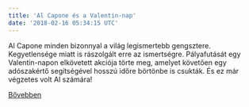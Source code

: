```yaml
---
title: 'Al Capone és a Valentin-nap'
date: '2018-02-16 05:34:15 UTC'
---
```


Al Capone minden bizonnyal a világ legismertebb gengsztere. Kegyetlensége miatt is rászolgált erre az ismertségre. Pályafutását egy Valentin-napon elkövetett akciója törte meg, amelyet követően egy adószakértő segítségével hosszú időre börtönbe is csukták. És ez már végzetes volt Al számára!


[Bővebben](http://ift.tt/2Bvbl5E)
